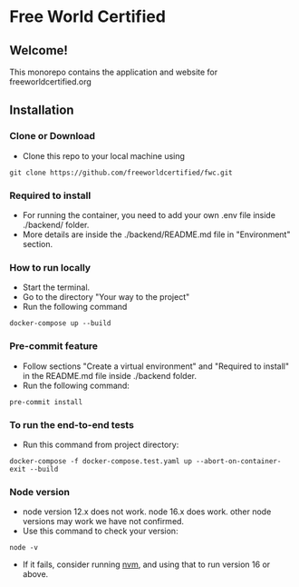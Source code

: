 # Free World Certified

## Welcome!

This monorepo contains the application and website for
freeworldcertified.org

## Installation

### Clone or Download

-  Clone this repo to your local machine using
```
git clone https://github.com/freeworldcertified/fwc.git
```

### Required to install

- For running the container, you need to add your own .env file inside ./backend/ folder.
- More details are inside the ./backend/README.md file in "Environment" section.

### How to run locally

- Start the terminal.
- Go to the directory "Your way to the project"
- Run the following command
```
docker-compose up --build
```

### Pre-commit feature

- Follow sections "Create a virtual environment" and "Required to install" in the README.md file inside ./backend folder.
- Run the following command:
```
pre-commit install
```

### To run the end-to-end tests

- Run this command from project directory:
```
docker-compose -f docker-compose.test.yaml up --abort-on-container-exit --build
```

### Node version

- node version 12.x does not work. node 16.x does work. other node versions may work we have not confirmed.
- Use this command to check your version:
```
node -v
```
- If it fails, consider running [nvm](https://github.com/nvm-sh/nvm), and using that to run version 16 or above.
